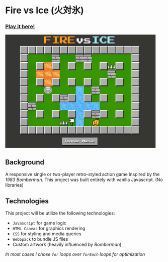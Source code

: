 # Fire vs Ice (火対氷)
### [Play it here!](http://christiancashiola.me/fire-vs-ice/)
![screen shots](public/fire-vs-ice.gif?raw=true)
## Background
A responsive single or two-player retro-styled action game inspired by the _1983 Bomberman_. This project was built entirely with vanilla Javascript. (No libraries)

## Technologies
This project will be utilize the following technologies: 
+ `Javascript` for game logic
+ `HTML Canvas` for graphics rendering
+ `CSS` for styling and media queries
+ `Webbpack` to bundle JS files
+ Custom artwork (heavily influenced by _Bomberman_)

_In most cases I chose `for` loops over `forEach` loops for optimization_
